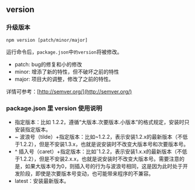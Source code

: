 ## version

### 升级版本

 ```
 npm version [patch/minor/major]
 ```
 运行命令后，`package.json`中`的version`将被修改。

- patch: bug的修复和小的修改
- minor: 增添了新的特性，但不破坏之前的特性
- major: 项目大的调整，修改了之前的特性。

详情可参考：[http://semver.org/](http://semver.org/)


### package.json 里 version 使用说明

- 指定版本：比如 1.2.2，遵循“大版本.次要版本.小版本”的格式规定，安装时只安装指定版本。
- ~ 波浪号（tilde）+指定版本：比如~1.2.2，表示安装1.2.x的最新版本（不低于1.2.2），但是不安装1.3.x，也就是说安装时不改变大版本号和次要版本号。
- ^ 插入号（caret）+指定版本：比如ˆ1.2.2，表示安装1.x.x的最新版本（不低于1.2.2），但是不安装2.x.x，也就是说安装时不改变大版本号。需要注意的是，如果大版本号为0，则插入号的行为与波浪号相同，这是因为此时处于开发阶段，即使是次要版本号变动，也可能带来程序的不兼容。
- latest：安装最新版本。